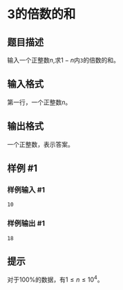 # 3的倍数的和

## 题目描述

输入一个正整数$n$,求$1-n$内`3`的倍数的和。

## 输入格式

第一行，一个正整数$n$。

## 输出格式

一个正整数，表示答案。

## 样例 #1

### 样例输入 #1

```
10
```

### 样例输出 #1

```
18
```

## 提示

对于$100\%$的数据，有$1 \leq n \leq 10^4$。
